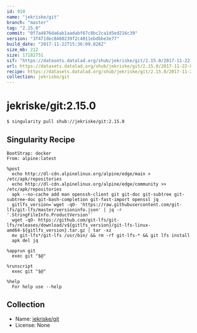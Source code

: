 ```yaml
---
id: 910
name: "jekriske/git"
branch: "master"
tag: "2.15.0"
commit: "0f7a4876da6ab1aadabf67c8bc2ca1d5ed216c39"
version: "3f471dec8460239f2c4011ebdbbe3e77"
build_date: "2017-11-22T15:36:09.828Z"
size_mb: 212
size: 17182751
sif: "https://datasets.datalad.org/shub/jekriske/git/2.15.0/2017-11-22-0f7a4876-3f471dec/3f471dec8460239f2c4011ebdbbe3e77.simg"
url: https://datasets.datalad.org/shub/jekriske/git/2.15.0/2017-11-22-0f7a4876-3f471dec/
recipe: https://datasets.datalad.org/shub/jekriske/git/2.15.0/2017-11-22-0f7a4876-3f471dec/Singularity
collection: jekriske/git
---
```


# jekriske/git:2.15.0

```bash
$ singularity pull shub://jekriske/git:2.15.0
```

## Singularity Recipe

```singularity
BootStrap: docker
From: alpine:latest

%post
  echo http://dl-cdn.alpinelinux.org/alpine/edge/main > /etc/apk/repositories
  echo http://dl-cdn.alpinelinux.org/alpine/edge/community >> /etc/apk/repositories
  apk --no-cache add man openssh-client git git-doc git-subtree git-subtree-doc git-bash-completion git-fast-import openssl jq
  gitlfs_version=`wget -qO- 'https://raw.githubusercontent.com/git-lfs/git-lfs/master/versioninfo.json' | jq -r '.StringFileInfo.ProductVersion'`
  wget -qO- https://github.com/git-lfs/git-lfs/releases/download/v${gitlfs_version}/git-lfs-linux-amd64-${gitlfs_version}.tar.gz | tar -xz
  mv git-lfs*/git-lfs /usr/bin/ && rm -rf git-lfs-* && git lfs install
  apk del jq

%apprun git
  exec git "$@"

%runscript
  exec git "$@"

%help
  For help use --help
```

## Collection

 - Name: [jekriske/git](https://github.com/jekriske/git)
 - License: None

